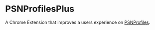 # PSNProfilesPlus

A Chrome Extension that improves a users experience on <a href="https://psnprofiles.com/" target="_blank">PSNProfiles</a>.
